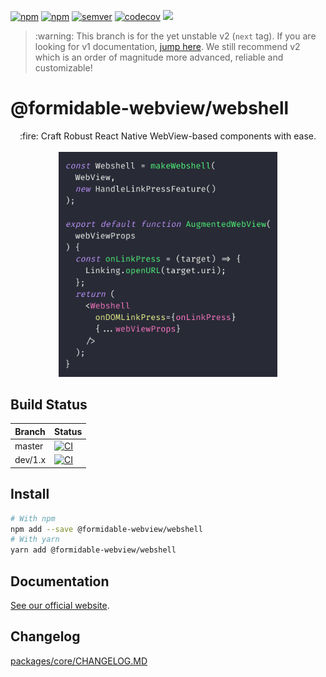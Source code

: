 [![npm](https://img.shields.io/npm/v/@formidable-webview/webshell/latest)](https://www.npmjs.com/package/@formidable-webview/webshell)
[![npm](https://img.shields.io/npm/v/@formidable-webview/webshell/next)](https://www.npmjs.com/package/@formidable-webview/webshell)
[![semver](https://img.shields.io/badge/semver-2.0.0-e10079.svg)](https://semver.org/spec/v2.0.0.html)
[![codecov](https://codecov.io/gh/formidable-webview/webshell/branch/master/graph/badge.svg)](https://codecov.io/gh/formidable-webview/webshell)
[![](https://img.shields.io/discord/757572391663566870?label=discord)](https://discord.gg/XV3zt3d)

<blockquote>
:warning: This branch is for the yet unstable v2 (<code>next</code> tag). If you are looking for v1 documentation, <a href="https://github.com/formidable-webview/webshell/tree/dev/1.x#readme">jump here</a>.
We still recommend v2 which is an order of magnitude more advanced, reliable and customizable!
</blockquote>

<h1>@formidable-webview/webshell</h1>

<p align="center">
  :fire: Craft Robust React Native WebView-based components with ease.
  <br/><br/>
  <a href="https://formidable-webview.github.io/webshell/"><img src="./assets/api-quickview.png" width="350" /></a>

</p>

## Build Status

| Branch  | Status                                                                                                                                                                                   |
| ------- | ---------------------------------------------------------------------------------------------------------------------------------------------------------------------------------------- |
| master  | [![CI](https://github.com/formidable-webview/webshell/workflows/CI/badge.svg?branch=master)](https://github.com/formidable-webview/webshell/actions?query=branch%3Amaster+workflow%3ACI) |
| dev/1.x | [![CI](https://github.com/formidable-webview/webshell/workflows/CI/badge.svg?branch=dev/1.x)](https://github.com/formidable-webview/webshell/actions?query=branch%3Adev%2F1.x)           |

## Install

```sh
# With npm
npm add --save @formidable-webview/webshell
# With yarn
yarn add @formidable-webview/webshell
```

## Documentation

[See our official website](https://formidable-webview.github.io/webshell/).

## Changelog

[packages/core/CHANGELOG.MD](packages/core/CHANGELOG.MD)
